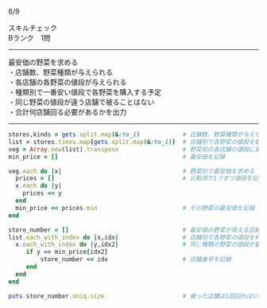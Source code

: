6/9
 
スキルチェック  
Bランク　1問  
 
-------------------------------------------
最安価の野菜を求める  
・店舗数、野菜種類が与えられる  
・各店舗の各野菜の値段が与えられる  
・種類別で一番安い値段で各野菜を購入する予定  
・同じ野菜の値段が違う店舗で被ることはない  
・合計何店舗回る必要があるかを出力  
 
-------------------------------------------
 
```ruby
stores,kinds = gets.split.map(&:to_i)            # 店舗数、野菜種類が与えられる  
list = stores.times.map{gets.split.map(&:to_i)}  # 店舗別で各野菜の値段を取得  
veg = Array.new(list).transpose                  # 野菜別の各店舗の値段に変換(縦に変換)
min_price = []                                   # 最安価を記録

veg.each do |x|                                  # 野菜別で最安価を求める
  prices = []                                    # 比較用で1つずつ値段を記録
  x.each do |y|
    prices << y
  end
  min_price << prices.min                        # その野菜の最安価を記録
end

store_number = []                                # 最安価の野菜が買える店舗番号を記録
list.each_with_index do |x,idx|                  # 店舗別で各野菜の値段を判定していく
  x.each_with_index do |y,idx2|                  # 同じ種類の野菜の値段が最安価と一致した場合
     if y == min_price[idx2]
         store_number << idx                     # 店舗番号を記録
     end
  end
end

puts store_number.uniq.size                      # 被った店舗は1回回ればいいのでuniqで削り、合計の回る店舗数を出力
```

